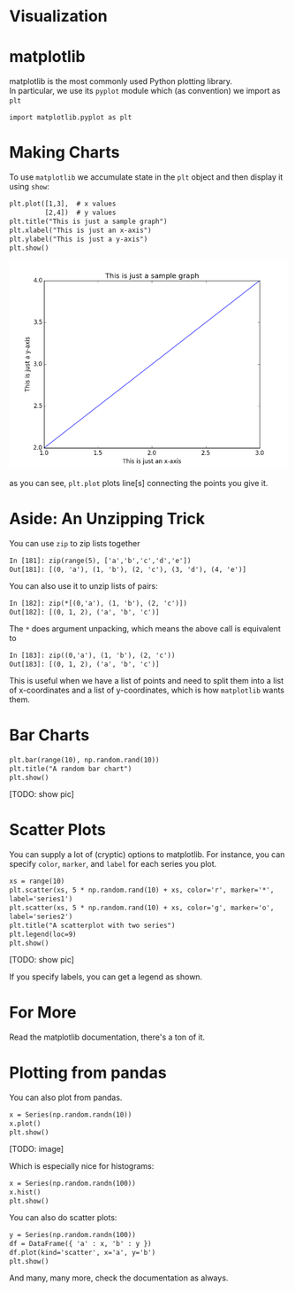 # Visualization

# matplotlib

matplotlib is the most commonly used Python plotting library.  
In particular, we use its `pyplot` module which (as convention)
we import as `plt`

```
import matplotlib.pyplot as plt
```

# Making Charts

To use `matplotlib` we accumulate state in the `plt` object
and then display it using `show`:

```
plt.plot([1,3],  # x values
         [2,4])  # y values
plt.title("This is just a sample graph")
plt.xlabel("This is just an x-axis")
plt.ylabel("This is just a y-axis")
plt.show()
```
![A Simple Chart][simple_chart]

[simple_chart]: https://raw.githubusercontent.com/joelgrus/codefellows-data-science-week/master/images/1_making_charts.png

as you can see, `plt.plot` plots line[s] connecting the points you give it.

# Aside: An Unzipping Trick

You can use `zip` to zip lists together

```
In [181]: zip(range(5), ['a','b','c','d','e'])
Out[181]: [(0, 'a'), (1, 'b'), (2, 'c'), (3, 'd'), (4, 'e')]
```

You can also use it to unzip lists of pairs:

```
In [182]: zip(*[(0,'a'), (1, 'b'), (2, 'c')])
Out[182]: [(0, 1, 2), ('a', 'b', 'c')]
```

The `*` does argument unpacking, which means the above call is equivalent to

```
In [183]: zip((0,'a'), (1, 'b'), (2, 'c'))
Out[183]: [(0, 1, 2), ('a', 'b', 'c')]
```

This is useful when we have a list of points and need to split them into
a list of x-coordinates and a list of y-coordinates, which is how `matplotlib`
wants them.

# Bar Charts

```
plt.bar(range(10), np.random.rand(10))
plt.title("A random bar chart")
plt.show()
```

[TODO: show pic]

# Scatter Plots

You can supply a lot of (cryptic) options to matplotlib.  For instance,
you can specify `color`, `marker`, and `label` for each series you plot.

```
xs = range(10)
plt.scatter(xs, 5 * np.random.rand(10) + xs, color='r', marker='*', label='series1')
plt.scatter(xs, 5 * np.random.rand(10) + xs, color='g', marker='o', label='series2')
plt.title("A scatterplot with two series")
plt.legend(loc=9)
plt.show()
```

[TODO: show pic]

If you specify labels, you can get a legend as shown.

# For More

Read the matplotlib documentation, there's a ton of it.

# Plotting from pandas

You can also plot from pandas.

```
x = Series(np.random.randn(10))
x.plot()
plt.show()
```

[TODO: image]

Which is especially nice for histograms:

```
x = Series(np.random.randn(100))
x.hist()
plt.show()
```

You can also do scatter plots:

```
y = Series(np.random.randn(100))
df = DataFrame({ 'a' : x, 'b' : y })
df.plot(kind='scatter', x='a', y='b')
plt.show()
```

And many, many more, check the documentation as always.
